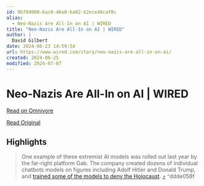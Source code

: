 ```yaml
---
id: 9bf04000-6ac0-46e0-ba02-b2ece48caf0c
alias:
  - Neo-Nazis Are All-In on AI | WIRED
title: "Neo-Nazis Are All-In on AI | WIRED"
author: |
  David Gilbert
date: 2024-06-23 14:59:54
url: https://www.wired.com/story/neo-nazis-are-all-in-on-ai/
created: 2024-06-25
modified: 2024-07-07
---
```


# Neo-Nazis Are All-In on AI | WIRED

[Read on Omnivore](https://omnivore.app/me/neo-nazis-are-all-in-on-ai-wired-19045656f68)

[Read Original](https://www.wired.com/story/neo-nazis-are-all-in-on-ai/)

## Highlights

> One example of these extremist AI models was rolled out last year by the far-right platform Gab. The company created dozens of individual chatbots models on figures including Adolf Hitler and Donald Trump, and [trained some of the models to deny the Holocaust](https://www.wired.com/story/gab-ai-chatbot-racist-holocaust/). [⤴️](https://omnivore.app/me/neo-nazis-are-all-in-on-ai-wired-19045656f68#ddde058f-986c-4ef1-8ab2-6a588ccf8dbf) ^ddde058f

